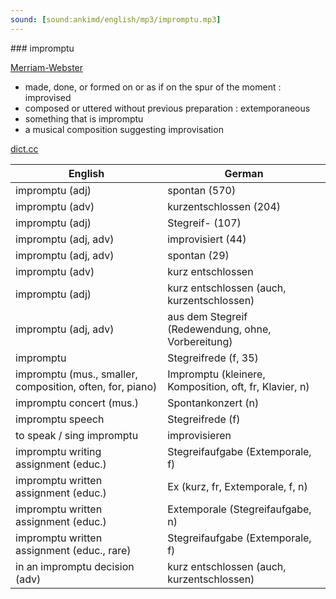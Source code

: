 ```yaml
---
sound: [sound:ankimd/english/mp3/impromptu.mp3]
---
```


\### impromptu

[Merriam-Webster](https://www.merriam-webster.com/dictionary/impromptu)

- made, done, or formed on or as if on the spur of the moment : improvised
- composed or uttered without previous preparation : extemporaneous
- something that is impromptu
- a musical composition suggesting improvisation

[dict.cc](https://www.dict.cc/impromptu)

| English        | German       |
| -------------- | ------------ |
| impromptu (adj) | spontan (570) |
| impromptu (adv) | kurzentschlossen (204) |
| impromptu (adj) | Stegreif- (107) |
| impromptu (adj, adv) | improvisiert (44) |
| impromptu (adj, adv) | spontan (29) |
| impromptu (adv) | kurz entschlossen |
| impromptu (adj) | kurz entschlossen (auch, kurzentschlossen) |
| impromptu (adj, adv) | aus dem Stegreif (Redewendung, ohne, Vorbereitung) |
| impromptu | Stegreifrede (f, 35) |
| impromptu (mus., smaller, composition, often, for, piano) | Impromptu (kleinere, Komposition, oft, fr, Klavier, n) |
| impromptu concert (mus.) | Spontankonzert (n) |
| impromptu speech | Stegreifrede (f) |
| to speak / sing impromptu | improvisieren |
| impromptu writing assignment (educ.) | Stegreifaufgabe (Extemporale, f) |
| impromptu written assignment (educ.) | Ex (kurz, fr, Extemporale, f, n) |
| impromptu written assignment (educ.) | Extemporale (Stegreifaufgabe, n) |
| impromptu written assignment (educ., rare) | Stegreifaufgabe (Extemporale, f) |
| in an impromptu decision (adv) | kurz entschlossen (auch, kurzentschlossen) |
